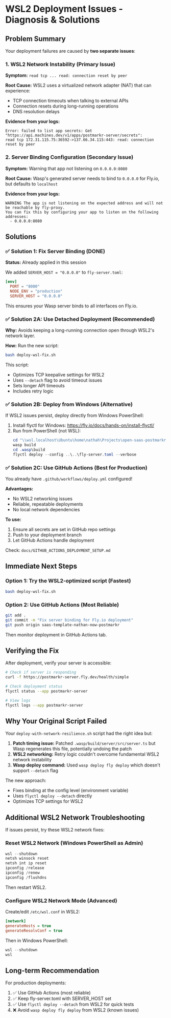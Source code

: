 # WSL2 Deployment Issues - Diagnosis & Solutions

## Problem Summary

Your deployment failures are caused by **two separate issues**:

### 1. WSL2 Network Instability (Primary Issue)
**Symptom:** `read tcp ... read: connection reset by peer`

**Root Cause:** WSL2 uses a virtualized network adapter (NAT) that can experience:
- TCP connection timeouts when talking to external APIs
- Connection resets during long-running operations
- DNS resolution delays

**Evidence from your logs:**
```
Error: failed to list app secrets: Get "https://api.machines.dev/v1/apps/postmarkr-server/secrets": 
read tcp 172.31.115.75:36592->137.66.34.115:443: read: connection reset by peer
```

### 2. Server Binding Configuration (Secondary Issue)
**Symptom:** Warning that app not listening on `0.0.0.0:8080`

**Root Cause:** Wasp's generated server needs to bind to `0.0.0.0` for Fly.io, but defaults to `localhost`

**Evidence from your logs:**
```
WARNING The app is not listening on the expected address and will not be reachable by fly-proxy.
You can fix this by configuring your app to listen on the following addresses:
  - 0.0.0.0:8080
```

## Solutions

### ✅ Solution 1: Fix Server Binding (DONE)

**Status:** Already applied in this session

We added `SERVER_HOST = "0.0.0.0"` to `fly-server.toml`:
```toml
[env]
  PORT = "8080"
  NODE_ENV = "production"
  SERVER_HOST = "0.0.0.0"
```

This ensures your Wasp server binds to all interfaces on Fly.io.

### ✅ Solution 2A: Use Detached Deployment (Recommended)

**Why:** Avoids keeping a long-running connection open through WSL2's network layer.

**How:** Run the new script:
```bash
bash deploy-wsl-fix.sh
```

This script:
- Optimizes TCP keepalive settings for WSL2
- Uses `--detach` flag to avoid timeout issues
- Sets longer API timeouts
- Includes retry logic

### ✅ Solution 2B: Deploy from Windows (Alternative)

If WSL2 issues persist, deploy directly from Windows PowerShell:

1. Install flyctl for Windows: https://fly.io/docs/hands-on/install-flyctl/
2. Run from PowerShell (not WSL):
   ```powershell
   cd "\\wsl.localhost\Ubuntu\home\nathah\Projects\open-saas-postmarkr\template\app"
   wasp build
   cd .wasp\build
   flyctl deploy --config ..\..\fly-server.toml --verbose
   ```

### ✅ Solution 2C: Use GitHub Actions (Best for Production)

You already have `.github/workflows/deploy.yml` configured!

**Advantages:**
- No WSL2 networking issues
- Reliable, repeatable deployments
- No local network dependencies

**To use:**
1. Ensure all secrets are set in GitHub repo settings
2. Push to your deployment branch
3. Let GitHub Actions handle deployment

Check: `docs/GITHUB_ACTIONS_DEPLOYMENT_SETUP.md`

## Immediate Next Steps

### Option 1: Try the WSL2-optimized script (Fastest)
```bash
bash deploy-wsl-fix.sh
```

### Option 2: Use GitHub Actions (Most Reliable)
```bash
git add .
git commit -m "Fix server binding for Fly.io deployment"
git push origin saas-template-nathan-now-postmarkr
```

Then monitor deployment in GitHub Actions tab.

## Verifying the Fix

After deployment, verify your server is accessible:

```bash
# Check if server is responding
curl -f https://postmarkr-server.fly.dev/health/simple

# Check deployment status
flyctl status --app postmarkr-server

# View logs
flyctl logs --app postmarkr-server
```

## Why Your Original Script Failed

Your `deploy-with-network-resilience.sh` script had the right idea but:

1. **Patch timing issue:** Patched `.wasp/build/server/src/server.ts` but Wasp regenerates this file, potentially undoing the patch
2. **WSL2 networking:** Retry logic couldn't overcome fundamental WSL2 network instability
3. **Wasp deploy command:** Used `wasp deploy fly deploy` which doesn't support `--detach` flag

The new approach:
- Fixes binding at the config level (environment variable)
- Uses `flyctl deploy --detach` directly
- Optimizes TCP settings for WSL2

## Additional WSL2 Network Troubleshooting

If issues persist, try these WSL2 network fixes:

### Reset WSL2 Network (Windows PowerShell as Admin)
```powershell
wsl --shutdown
netsh winsock reset
netsh int ip reset
ipconfig /release
ipconfig /renew
ipconfig /flushdns
```

Then restart WSL2.

### Configure WSL2 Network Mode (Advanced)

Create/edit `/etc/wsl.conf` in WSL2:
```ini
[network]
generateHosts = true
generateResolvConf = true
```

Then in Windows PowerShell:
```powershell
wsl --shutdown
wsl
```

## Long-term Recommendation

For production deployments:
1. ✅ Use GitHub Actions (most reliable)
2. ✅ Keep fly-server.toml with SERVER_HOST set
3. ✅ Use `flyctl deploy --detach` from WSL2 for quick tests
4. ❌ Avoid `wasp deploy fly deploy` from WSL2 (known issues)

